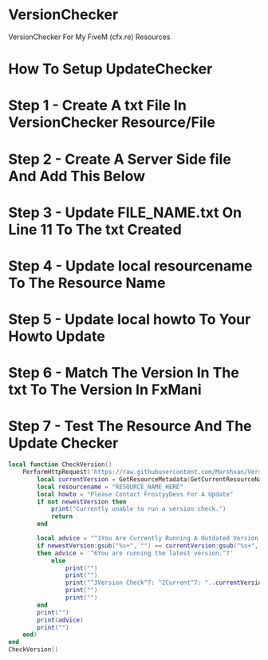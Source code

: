 # VersionChecker
VersionChecker For My FiveM (cfx.re) Resources


# How To Setup UpdateChecker
# Step 1 - Create A txt File In VersionChecker Resource/File
# Step 2 - Create A Server Side file And Add This Below
# Step 3 - Update FILE_NAME.txt On Line 11 To The txt Created
# Step 4 - Update local resourcename To The Resource Name 
# Step 5 - Update local howto To Your Howto Update
# Step 6 - Match The Version In The txt To The Version In FxMani
# Step 7 - Test The Resource And The Update Checker


```lua
local function CheckVersion()
    PerformHttpRequest('https://raw.githubusercontent.com/Marshxan/VersionChecker/master/FILE_NAME.txt', function(err, newestVersion, headers)
    	local currentVersion = GetResourceMetadata(GetCurrentResourceName(), 'version')
        local resourcename = "RESOURCE_NAME_HERE"
        local howto = "Please Contact FrostyyDevs For A Update"
    	if not newestVersion then 
            print("Currently unable to run a version check.") 
            return 
        end

    	local advice = "^1You Are Currently Running A Outdated Version Of "..resourcename.."\n "..howto.." ^7"
    	if newestVersion:gsub("%s+", "") == currentVersion:gsub("%s+", "") 
        then advice = '^6You are running the latest version.^7'
            else 
                print("")
                print("")
                print("^3Version Check^7: ^2Current^7: "..currentVersion.." ^2Latest^7: "..newestVersion)
                print("")
                print("")
        end
        print("")
    	print(advice)
        print("")
    end)
end
CheckVersion()
```